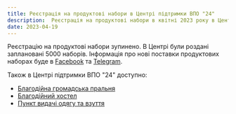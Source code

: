 ```yaml
---
title: Реєстрація на продуктові набори в Центрі підтримки ВПО "24"
description:  Реєстрація на продуктові набори в квітні 2023 року в Центрі підтримки ВПО "24" Благодійного фонду "Шелтер Плюс" у Кривому Розі за адресою вулиця Маккейна, 24 
date: 2023-04-19
---
```


Реєстрацію на продуктові набори зупинено. В Центрі були роздані заплановані 5000 наборів. Інформація про нові поставки продуктових наборах буде в [Facebook](https://fb.com/supportcenter24) та [Telegram](https://t.me/centervpo24).

Також в Центрі підтримки ВПО "24" доступно:
- [Благодійна громадська пральня](/center/vpo24/pralnya)
- [Благодійний хостел](/center/vpo24/hostel)
- [Пункт видачі одягу та взуття](/center/vpo24/odyag)